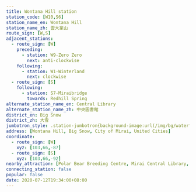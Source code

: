 ```yaml
---
title: Wontana Hill station
station_code: [W10,S6]
station_name_en: Wontana Hill
station_name_zh: 雲大拿山
route_sign: [W,S]
adjacent_stations:
  - route_sign: [W]
    preceding:
      - station: W9-Zero Zero
        next: anti-clockwise
    following:
      - station: W1-Winterland
        next: clockwise
  - route_sign: [S]
    following:
      - station: S7-Miraibridge
        towards: Redhill Spring
alternate_station_name_en: Central Library
alternate_station_name_zh: 中央圖書館
district_en: Big Snow
district_zh: 大雪
jumbotron_style: .station-jumbotron{background-image:url(/img/bg/waterfallline.png),url(/img/bg/bigsnowline.png);background-repeat:no-repeat;background-size:100% 10px,50% 10px;background-position:0 115px,right 145px}
address: [Wontana Hill, Big Snow, City of Mirai, United Cities]
coordinate:
  - route_sign: [W]
    xyz: [103,66,-87]
  - route_sign: [S]
    xyz: [103,66,-92]
nearby_attraction: [Polar Bear Breeding Centre, Mirai Central Library, United Cities Gene Vault]
connecting_station: false
popular: false
date: 2020-07-12T19:34:00+08:00
---
```


